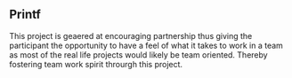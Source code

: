 ## Printf
This project is geaered at encouraging partnership thus giving the 
participant the opportunity to have a feel of what it takes to work
in a team as most of the real life projects would likely be team
oriented. Thereby fostering team work spirit throurgh this project.
